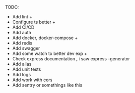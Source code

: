 TODO:
- Add lint +
- Configure ts better +
- Add CI/CD
- Add auth
- Add docker, docker-compose +
- Add redis
- Add swagger
- Add some watch to better dev exp +
- Check express documentation , i saw express -generator
- Add alias
- Add unit tests
- Add logs
- Add work with cors
- Add sentry or somethings like this